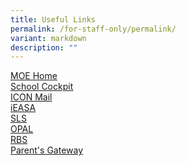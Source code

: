 ```yaml
---
title: Useful Links
permalink: /for-staff-only/permalink/
variant: markdown
description: ""
---
```

[MOE Home](https://intranet.moe.gov.sg/Pages/Home.aspx)<br>
[School Cockpit](https://idp.mims.moe.gov.sg/nidp/app/login)<br>
[ICON Mail](https://idp.mims.moe.gov.sg/nidp/app/login)<br>
[iEASA](https://idp.mims.moe.gov.sg/nidp/app/login)<br>
[SLS](https://www.learning.moe.edu.sg/)<br>
[OPAL](https://idm.opal2.moe.edu.sg/Account/Login)<br>
[RBS](https://rbs.avero-tech.com/login.html)<br>
[Parent's Gateway](https://pg.moe.edu.sg/)